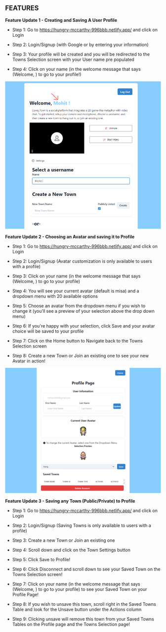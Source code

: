 ## FEATURES

**Feature Update 1 - Creating and Saving A User Profile**

  - Step 1: Go to https://hungry-mccarthy-996bbb.netlify.app/ and click on Login

  - Step 2: Login/Signup (with Google or by entering your information)

  - Step 3: Your profile will be created and you will be redirected to the Towns Selection screen with your User name pre populated

  - Step 4: Click on your name (in the welcome message that says (Welcome, <your name>) to go to your profile!)

  ![](./images/redirect.png)

**Feature Update 2 - Choosing an Avatar and saving it to Profile**

  - Step 1: Go to https://hungry-mccarthy-996bbb.netlify.app/ and click on Login
  
  - Step 2: Login/Signup (Avatar customization is only available to users with a profile)

  - Step 3: Click on your name (in the welcome message that says (Welcome, <your name>) to go to your profile)
  
  - Step 4: You will see your current avatar (default is misa) and a dropdown menu with 20 available options

  - Step 5: Choose an avatar from the dropdown menu if you wish to change it (you'll see a preview of your selection above the drop down menu)

  - Step 6: If you're happy with your selection, click Save and your avatar choice will be saved to your profile

  - Step 7: Click on the Home button to Navigate back to the Towns Selection screen

  - Step 8: Create a new Town or Join an existing one to see your new Avatar in action!

  ![](./images/profile.png)

**Feature Update 3 - Saving any Town (Public/Private) to Profile**

  - Step 1: Go to https://hungry-mccarthy-996bbb.netlify.app/ and click on Login
  
  - Step 2: Login/Signup (Saving Towns is only available to users with a profile)

  - Step 3: Create a new Town or Join an existing one

  - Step 4: Scroll down and click on the Town Settings button

  - Step 5: Click Save to Profile!

  - Step 6: Click Disconnect and scroll down to see your Saved Town on the Towns Selection screen!

  - Step 7: Click on your name (in the welcome message that says (Welcome, <your name>) to go to your profile) to see your Saved Town on your Profile Page!

  - Step 8: If you wish to unsave this town, scroll right in the Saved Towns Table and look for the Unsave button under the Actions column

  - Step 9: Clicking unsave will remove this town from your Saved Towns Tables on the Profile page and the Towns Selection page!
